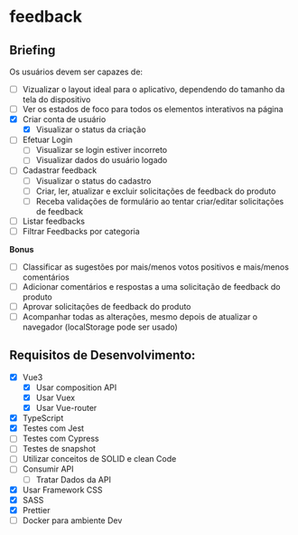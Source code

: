 # feedback

## Briefing

Os usuários devem ser capazes de:
- [ ] Vizualizar o layout ideal para o aplicativo, dependendo do tamanho da tela do dispositivo
- [ ] Ver os estados de foco para todos os elementos interativos na página
- [X] Criar conta de usuário
    - [X] Visualizar o status da criação
- [ ] Efetuar Login
    - [ ] Visualizar se login estiver incorreto
    - [ ] Visualizar dados do usuário logado
- [ ] Cadastrar feedback
    - [ ] Visualizar o status do cadastro
    - [ ] Criar, ler, atualizar e excluir solicitações de feedback do produto
    - [ ] Receba validações de formulário ao tentar criar/editar solicitações de feedback
- [ ] Listar feedbacks
- [ ] Filtrar Feedbacks por categoria

**Bonus**
- [ ] Classificar as sugestões por mais/menos votos positivos e mais/menos comentários
- [ ] Adicionar comentários e respostas a uma solicitação de feedback do produto
- [ ] Aprovar solicitações de feedback do produto
- [ ] Acompanhar todas as alterações, mesmo depois de atualizar o navegador (localStorage pode ser usado)

## Requisitos de Desenvolvimento:
- [X] Vue3
    - [X] Usar composition API
    - [X] Usar Vuex
    - [X] Usar Vue-router
- [X] TypeScript
- [X] Testes com Jest
- [ ] Testes com Cypress
- [ ] Testes de snapshot
- [ ] Utilizar conceitos de SOLID e clean Code
- [ ] Consumir API
    - [ ] Tratar Dados da API
- [X] Usar Framework CSS
- [X] SASS
- [X] Prettier
- [ ] Docker para ambiente Dev